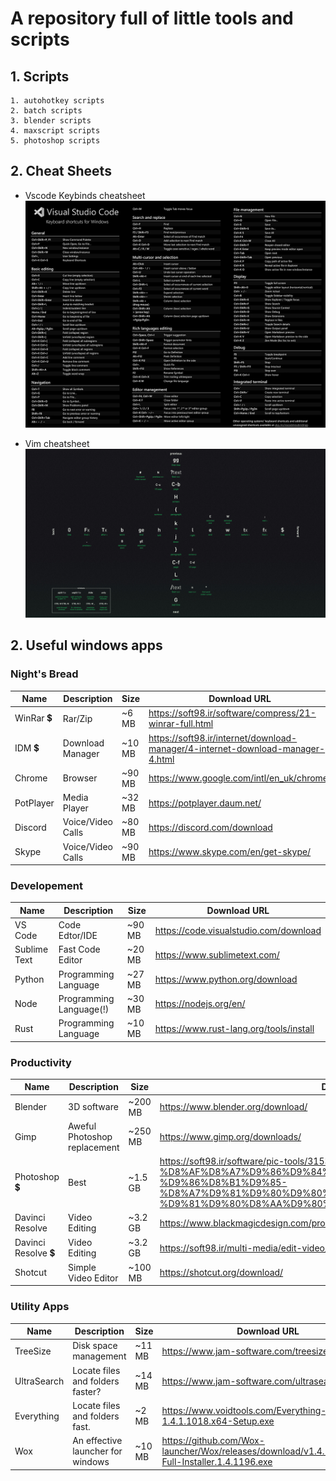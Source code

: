 # A repository full of little tools and scripts

## 1. Scripts

    1. autohotkey scripts
    2. batch scripts
    3. blender scripts
    4. maxscript scripts
    5. photoshop scripts

## 2. Cheat Sheets

- Vscode Keybinds cheatsheet
![vscode cheatsheet](cheatsheets/vscode_keybinds.png)

- Vim cheatsheet
![vim cheatsheet](cheatsheets/vim_cheatsheet.jpg)

## 2. Useful windows apps

### Night's Bread

Name | Description | Size     | Download URL
---------|----------|---------|---------
WinRar 💲 | Rar/Zip | ~6 MB | https://soft98.ir/software/compress/21-winrar-full.html
IDM 💲 | Download Manager | ~10 MB | https://soft98.ir/internet/download-manager/4-internet-download-manager-4.html
Chrome | Browser | ~90 MB| https://www.google.com/intl/en_uk/chrome/
PotPlayer | Media Player | ~32 MB | https://potplayer.daum.net/
Discord | Voice/Video Calls | ~80 MB | https://discord.com/download
Skype| Voice/Video Calls | ~90 MB | https://www.skype.com/en/get-skype/

### Developement

Name | Description | Size     | Download URL
---------|----------|---------|---------
VS Code | Code Edtor/IDE | ~90 MB | https://code.visualstudio.com/download
Sublime Text | Fast Code Editor | ~20 MB | https://www.sublimetext.com/
Python | Programming Language | ~27 MB | https://www.python.org/download
Node | Programming Language(!) | ~30 MB | https://nodejs.org/en/
Rust | Programming Language | ~10 MB | https://www.rust-lang.org/tools/install

### Productivity

Name | Description | Size     | Download URL
---------|----------|---------|---------
Blender | 3D software | ~200 MB | https://www.blender.org/download/
Gimp | Aweful Photoshop replacement | ~250 MB | https://www.gimp.org/downloads/
Photoshop 💲 | Best | ~1.5 GB | https://soft98.ir/software/pic-tools/3153-%D8%AF%D8%A7%D9%86%D9%84%D9%80%D9%88%D8%AF-%D9%86%D8%B1%D9%85-%D8%A7%D9%81%D9%80%D9%80%D8%B2%D8%A7%D8%B1-%D9%81%D9%80%D8%AA%D9%80%D9%88%D8%B4%D9%80%D8%A7%D9%BE.html
Davinci Resolve | Video Editing | ~3.2 GB | https://www.blackmagicdesign.com/products/davinciresolve
Davinci Resolve 💲 | Video Editing | ~3.2 GB | https://soft98.ir/multi-media/edit-video/17510-Davinci-Resolve.html
Shotcut | Simple Video Editor | ~100 MB | https://shotcut.org/download/

### Utility Apps

Name | Description | Size     | Download URL
---------|----------|---------|---------
TreeSize | Disk space management | ~11 MB| https://www.jam-software.com/treesize_free
UltraSearch | Locate files and folders faster? | ~14 MB | https://www.jam-software.com/ultrasearch_free
Everything | Locate files and folders fast. | ~2 MB | https://www.voidtools.com/Everything-1.4.1.1018.x64-Setup.exe
Wox | An effective launcher for windows | ~10 MB | https://github.com/Wox-launcher/Wox/releases/download/v1.4.1196/Wox-Full-Installer.1.4.1196.exe
